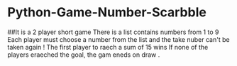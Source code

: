 # Python-Game-Number-Scarbble
##It is a 2 player short game 
There is a list contains numbers from 1 to 9
Each player must choose a number from the list and the take nuber can't be taken again !
The first player to raech a sum of 15 wins
If none of the players eraeched the goal, the gam eneds on draw .
